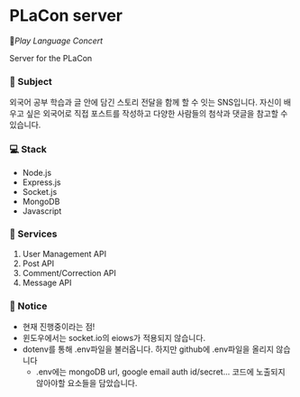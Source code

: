 # PLaCon server
🎪*Play Language Concert*

Server for the PLaCon

### 📖 Subject
외국어 공부 학습과 글 안에 담긴 스토리 전달을 함께 할 수 잇는 SNS입니다.
자신이 배우고 싶은 외국어로 직접 포스트를 작성하고 다양한 사람들의 첨삭과 댓글을 참고할 수 있습니다.

### 💻 Stack
- Node.js
- Express.js
- Socket.js
- MongoDB
- Javascript

### 🎁 Services
1. User Management API
1. Post API
1. Comment/Correction API
1. Message API

### 🚨 Notice
- 현재 진행중이라는 점!
- 윈도우에서는 socket.io의 eiows가 적용되지 않습니다.
- dotenv를 통해 .env파일을 불러옵니다. 하지만 github에 .env파일을 올리지 않습니다
  - .env에는 mongoDB url, google email auth id/secret... 코드에 노출되지 않아야할 요소들을 담았습니다.
